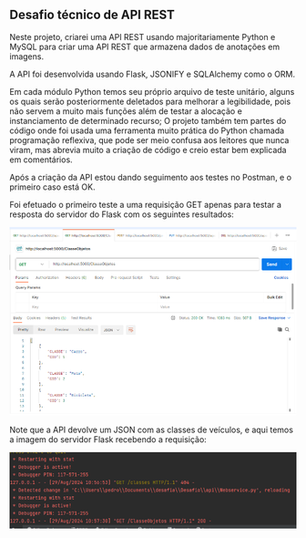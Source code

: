 ## Desafio técnico de API REST
Neste projeto, criarei uma API REST usando majoritariamente Python e MySQL para criar uma API REST que armazena dados de anotações em imagens.

A API foi desenvolvida usando Flask, JSONIFY e SQLAlchemy como o ORM.

Em cada módulo Python temos seu próprio arquivo de teste unitário, alguns os quais serão posteriormente deletados
para melhorar a legibilidade, pois não servem a muito mais funções além de testar a alocação e 
instanciamento de determinado recurso; O projeto também tem partes do código onde foi usada uma ferramenta muito prática do 
Python chamada programação reflexiva, que pode ser meio confusa aos leitores que nunca viram,
mas abrevia muito a criação de código e creio estar bem explicada em comentários.

Após a criação da API estou dando seguimento aos testes no Postman, e o primeiro caso está OK.

Foi efetuado o primeiro teste a uma requisição GET apenas para testar a resposta do servidor do Flask
com os seguintes resultados:

![Imagem tela do postman](tela_postman_resposta.PNG)

Note que a API devolve um JSON com as classes de veículos, 
e aqui temos a imagem do servidor Flask recebendo a requisição:

![Imagem Flask recebendo o GET](tela_cmd_Flask.PNG)
